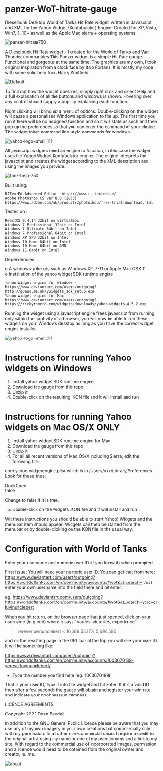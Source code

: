 # panzer-WoT-hitrate-gauge

Dieselpunk Desktop World of Tanks Hit Rate widget, written in Javascript and XML 
for the Yahoo Widget (Konfabulator) Engine. Created for XP, Vista, Win7, 8, 10+ 
as well as the Apple Mac sierra + operating systems.

![panzer-hitrate750](https://github.com/yereverluvinunclebert/panzer-WoT-Hit-Rate-Gauge/assets/2788342/986ee9e5-271f-460b-8f29-729de0d077a4)

A Dieselpunk Hit Rate widget - I created for the World of Tanks and War Thunder 
communities.This Panzer widget is a simple Hit Rate gauge. Functional 
and gorgeous at the same time. The graphics are my own, I took original 
inspiration from a clock face by Italo Fortana. It is mostly my code with some 
solid help from Harry Whitfield. 

![Default](https://github.com/yereverluvinunclebert/panzer-WoT-Hit-Rate-Gauge/assets/2788342/8d892499-eeeb-4b9b-a39a-23fbe8cdcff4)

To find out how the widget operates, simply right click and select Help and a 
full explanation of all the buttons and windows is shown. Hovering over any 
control should supply a pop-up explaining each function.

Right clicking will bring up a menu of options. Double-clicking on the widget 
will cause a personalised Windows application to fire up. The first time you run 
it there will be no assigned function and so it will state as such and then pop 
up the preferences so that you can enter the command of your choice. The widget 
takes command line-style commands for windows. 

![yahoo-logo-small_111](https://github.com/yereverluvinunclebert/Steampunk-MediaPlayer-Ywidget/assets/2788342/c5668608-ab57-4665-a332-3bc9b7e07a9f)

All javascript widgets need an engine to function, in this case the widget uses 
the Yahoo Widget Konfabulator engine. The engine interprets the javascript and 
creates the widget according to the XML description and using the images you 
provide. 

![tank-help-750](https://github.com/yereverluvinunclebert/panzer-WoT-Hit-Rate-Gauge/assets/2788342/168c2951-30c4-498b-ac73-bc07a5588f61)

 
Built using: 

	RJTextEd Advanced Editor  https://www.rj-texted.se/ 
	Adobe Photoshop CS ver 8.0 (2003)  https://www.adobe.com/uk/products/photoshop/free-trial-download.html  

Tested on :

	ReactOS 0.4.14 32bit on virtualBox    
	Windows 7 Professional 32bit on Intel    
	Windows 7 Ultimate 64bit on Intel    
	Windows 7 Professional 64bit on Intel    
	Windows XP SP3 32bit on Intel    
	Windows 10 Home 64bit on Intel    
	Windows 10 Home 64bit on AMD    
	Windows 11 64bit on Intel 
   
 Dependencies:
 
 o A windows-alike o/s such as Windows XP, 7-11 or Apple Mac OSX 11.   
 o Installation of the yahoo widget SDK runtime engine  
 
	Yahoo widget engine for Windows - https://www.deviantart.com/users/outgoing?http://g6auc.me.uk/ywidgets_sdk_setup.exe  
	Yahoo widget engine for Mac - https://www.deviantart.com/users/outgoing?https://rickyromero.com/widgets/downloads/yahoo-widgets-4.5.2.dmg
 
 Running the widget using a javascript engine frees javascript from running only 
 within the captivity of a browser, you will now be able to run these widgets on 
 your Windows desktop as long as you have the correct widget engine installed.
 
![yahoo-logo-small_111](https://github.com/yereverluvinunclebert/Steampunk-MediaPlayer-Ywidget/assets/2788342/c5668608-ab57-4665-a332-3bc9b7e07a9f)
  
 Instructions for running Yahoo widgets on Windows
 =================================================
 
 1. Install yahoo widget SDK runtime engine
 2. Download the gauge from this repo.
 3. Unzip it
 4. Double-click on the resulting .KON file and it will install and run
 
 Instructions for running Yahoo widgets on Mac OS/X ONLY
 ========================================================
 
 1. Install yahoo widget SDK runtime engine for Mac
 2. Download the gauge from this repo.
 3. Unzip it
 4. For all all recent versions of Mac OS/X including Sierra, edit the following 
 file:
 
 com.yahoo.widgetengine.plist which is in /Users/xxx/Library/Preferences. Look 
 for these lines: 
    
   <key>DockOpen</key>  
   <string>false</string>  
 
 Change to false if it is true.
 
 5. Double-click on the widgets .KON file and it will install and run
 
 Wit these instructions you should be able to start Yahoo! Widgets and the 
 menubar item should appear. Widgets can then be started from the menubar or by 
 double-clicking on the KON file in the usual way.
 
 
Configuration with World of Tanks
  ========================================================
  
 Enter your username and numeric user ID (if you know it) when prompted.
 
 First issue: You will need your numeric user ID. You can get that from here:
 https://www.deviantart.com/users/outgoing?https://worldoftanks.com/en/community/accounts/#wot&at_search=
 Just enter your own username into the field there and hit enter.
 
 eg. https://www.deviantart.com/users/outgoing?https://worldoftanks.com/en/community/accounts/#wot&at_search=yereverluvinunclebert
 
 When you hit return, on the browser page that just opened, click on your 
 username (in green) where it says "battles, victories, experience"
 
 > yereverluvinunclebert < 16,688 55.17% 5,694,590
 
 and on the resulting page in the URL bar at the top you will see your user ID. 
 It will be something like:
 
 https://www.deviantart.com/users/outgoing?https://worldoftanks.com/en/community/accounts/1003670189-yereverluvinunclebert/
 
 - Type the number you find here (eg. 1003670189)
 
 That is your user ID, type it into the widget and hit Enter. If it is a valid 
 ID then after a few seconds the gauge will obtain and register your win rate 
 and indicate your noobness/unicumness.
 

 LICENCE AGREEMENTS:
 
 Copyright 2023 Dean Beedell
 
 In addition to the GNU General Public Licence please be aware that you may use
 any of my own imagery in your own creations but commercially only with my
 permission. In all other non-commercial cases I require a credit to the
 original artist using my name or one of my pseudonyms and a link to my site.
 With regard to the commercial use of incorporated images, permission and a
 licence would need to be obtained from the original owner and creator, ie. me.
 
![about](https://github.com/yereverluvinunclebert/panzer-WoT-Hit-Rate-Gauge/assets/2788342/160f7eef-21bd-4994-910c-a7c4f08016a1)


